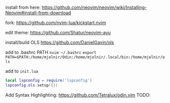 install from here:
https://github.com/neovim/neovim/wiki/Installing-Neovim#install-from-download

fork:
https://github.com/nvim-lua/kickstart.nvim

edit theme:
https://github.com/Shatur/neovim-ayu

install/build OLS
https://github.com/DanielGavin/ols

add to .bashrc PATH
`nvim ~/.bashrc`
`export PATH=$PATH:/home/mjolnir/Odin:/home/mjolnir/.local/bin:/home/mjolnir/ols`

add to `init.lua`
```lua
local lspconfig = require('lspconfig')
lspconfig.ols.setup({})
```

Add Syntax Highlighting:
https://github.com/Tetralux/odin.vim
TODO: